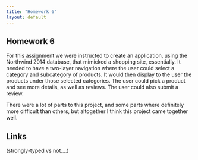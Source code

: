 ```yaml
---
title: "Homework 6"
layout: default
---
```


## Homework 6

For this assignment we were instructed to create an application, using the Northwind 2014 database, that mimicked a shopping site, essentially. It needed to have a two-layer navigation where the user could select a category and subcategory of products. It would then display to the user the products under those selected categories. The user could pick a product and see more details, as well as reviews. The user could also submit a review.

There were a lot of parts to this project, and some parts where definitely more difficult than others, but altogether I think this project came together well.

## Links

(strongly-typed vs not....)
